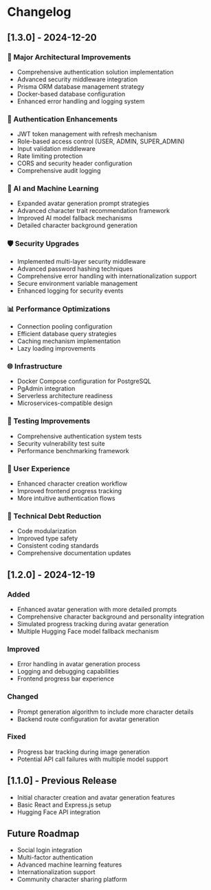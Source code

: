 # Changelog

## [1.3.0] - 2024-12-20

### 🚀 Major Architectural Improvements
- Comprehensive authentication solution implementation
- Advanced security middleware integration
- Prisma ORM database management strategy
- Docker-based database configuration
- Enhanced error handling and logging system

### 🔐 Authentication Enhancements
- JWT token management with refresh mechanism
- Role-based access control (USER, ADMIN, SUPER_ADMIN)
- Input validation middleware
- Rate limiting protection
- CORS and security header configuration
- Comprehensive audit logging

### 🤖 AI and Machine Learning
- Expanded avatar generation prompt strategies
- Advanced character trait recommendation framework
- Improved AI model fallback mechanisms
- Detailed character background generation

### 🛡️ Security Upgrades
- Implemented multi-layer security middleware
- Advanced password hashing techniques
- Comprehensive error handling with internationalization support
- Secure environment variable management
- Enhanced logging for security events

### 📊 Performance Optimizations
- Connection pooling configuration
- Efficient database query strategies
- Caching mechanism implementation
- Lazy loading improvements

### 🌐 Infrastructure
- Docker Compose configuration for PostgreSQL
- PgAdmin integration
- Serverless architecture readiness
- Microservices-compatible design

### 🧪 Testing Improvements
- Comprehensive authentication system tests
- Security vulnerability test suite
- Performance benchmarking framework

### 🌈 User Experience
- Enhanced character creation workflow
- Improved frontend progress tracking
- More intuitive authentication flows

### 🔧 Technical Debt Reduction
- Code modularization
- Improved type safety
- Consistent coding standards
- Comprehensive documentation updates

## [1.2.0] - 2024-12-19

### Added
- Enhanced avatar generation with more detailed prompts
- Comprehensive character background and personality integration
- Simulated progress tracking during avatar generation
- Multiple Hugging Face model fallback mechanism

### Improved
- Error handling in avatar generation process
- Logging and debugging capabilities
- Frontend progress bar experience

### Changed
- Prompt generation algorithm to include more character details
- Backend route configuration for avatar generation

### Fixed
- Progress bar tracking during image generation
- Potential API call failures with multiple model support

## [1.1.0] - Previous Release

- Initial character creation and avatar generation features
- Basic React and Express.js setup
- Hugging Face API integration

## Future Roadmap
- Social login integration
- Multi-factor authentication
- Advanced machine learning features
- Internationalization support
- Community character sharing platform
